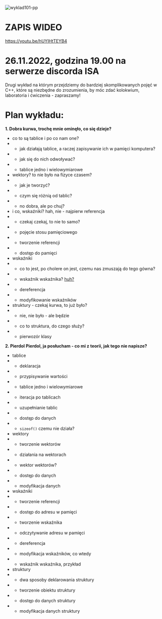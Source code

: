 ![wyklad101-pp](https://user-images.githubusercontent.com/50357817/202410260-2cce46d1-008d-4154-8195-ed7b27146e6a.png)


# ZAPIS WIDEO
https://youtu.be/hUYIHtTEYB4

# 26.11.2022, godzina 19.00 na serwerze discorda ISA

Drugi wykład na którym przejdziemy do bardziej skomplikowanych pojęć w C++, które są niezbędne do zrozumienia, by móc zdać kolokwium, laboratoria i ćwiczenia - zapraszamy!

# Plan wykładu:
**1. Dobra kurwa, trochę mnie ominęło, co się dzieje?**
- co to są tablice i po co nam one?
- - jak działają tablice, a raczej zapisywanie ich w pamięci komputera?
- - jak się do nich odwoływać?
- - tablice jedno i wielowymiarowe
- wektory? to nie było na fizyce czasem?
- - jak je tworzyć?
- - czym się różnią od tablic?
- - no dobra, ale po chuj?
- i co, wskaźniki? hah, nie - najpierw referencja
- - czekaj czekaj, to nie to samo?
- - pojęcie stosu pamięciowego
- - tworzenie referencji
- - dostęp do pamięci
- wskaźniki
- - co to jest, po cholere on jest, czemu nas zmuszają do tego gówna?
- - wskaźnik wskaźnika? [huh?](https://stackoverflow.com/questions/29848863/when-to-use-pointer-to-pointer-in-c)
- - dereferencja
- - modyfikowanie wskaźników
- struktury - czekaj kurwa, to już było?
- - nie, nie było - ale będzie
- - co to struktura, do czego służy?
- - pierwozór klasy

**2. Pierdol Pierdol, ja posłucham - co mi z teorii, jak tego nie napisze?**

- tablice
- - deklaracja
- - przypisywanie wartości
- - tablice jedno i wielowymiarowe
- - iteracja po tablicach
- - uzupełnianie tablic
- - dostęp do danych
- - ```sizeof()``` czemu nie działa?
- wektory
- - tworzenie wektorów
- - działania na wektorach
- - wektor wektorów?
- - dostęp do danych
- - modyfikacja danych
- wskaźniki
- - tworzenie referencji
- - dostęp do adresu w pamięci
- - tworzenie wskaźnika
- - odczytywanie adresu w pamięci
- - dereferencja
- - modyfikacja wskaźników, co wtedy
- - wskaźnik wskaźnika, przykład
- struktury
- - dwa sposoby deklarowania struktury
- - tworzenie obiektu struktury
- - dostęp do danych struktury
- - modyfikacja danych struktury
 
